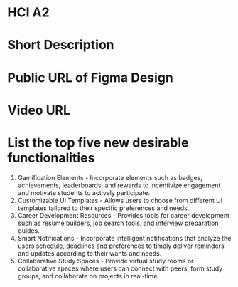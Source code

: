 # HCI A2

# Short Description

# Public URL of Figma Design

# Video URL

# List the top five new desirable functionalities
1.	Gamification Elements - 	Incorporate elements such as badges, achievements, leaderboards, and rewards to incentivize engagement and motivate students to actively participate.
2.	Customizable UI Templates - 	Allows users to choose from different UI templates tailored to their specific preferences and needs.
3.	Career Development Resources - 	Provides tools for career development such as resume builders, job search tools, and interview preparation guides.
4.	Smart Notifications - 	Incorporate intelligent notifications that analyze the users schedule, deadlines and preferences to timely deliver reminders and updates according to their wants and needs.
5.	Collaborative Study Spaces - 	Provide virtual study rooms or collaborative spaces where users can connect with peers, form study groups, and collaborate on projects in real-time.
